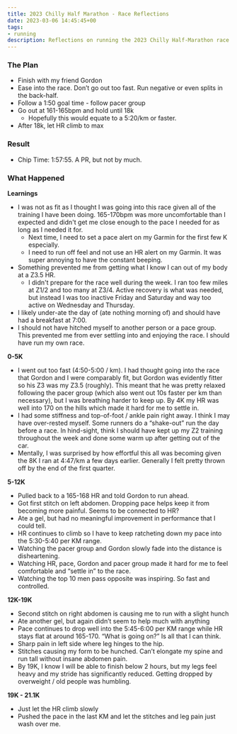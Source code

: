 ```yaml
---
title: 2023 Chilly Half Marathon - Race Reflections
date: 2023-03-06 14:45:45+00
tags:
- running
description: Reflections on running the 2023 Chilly Half-Marathon race in Burlington
---
```

### The Plan
- Finish with my friend Gordon
- Ease into the race. Don’t go out too fast. Run negative or even splits in the back-half.
- Follow a 1:50 goal time - follow pacer group
- Go out at 161-165bpm and hold until 18k
    - Hopefully this would equate to a 5:20/km or faster.
- After 18k, let HR climb to max

### Result
- Chip Time: 1:57:55. A PR, but not by much.

### What Happened

**Learnings**

- I was not as fit as I thought I was going into this race given all of the training I have been doing. 165-170bpm was more uncomfortable than I expected and didn't get me close enough to the pace I needed for as long as I needed it for.
    - Next time, I need to set a pace alert on my Garmin for the first few K especially.
    - I need to run off feel and not use an HR alert on my Garmin. It was super annoying to have the constant beeping.
- Something prevented me from getting what I know I can out of my body at a Z3.5 HR.
    - I didn't prepare for the race well during the week. I ran too few miles at Z1/2 and too many at Z3/4. Active recovery is what was needed, but instead I was too inactive Friday and Saturday and way too active on Wednesday and Thursday.
- I likely under-ate the day of (ate nothing morning of) and should have had a breakfast at 7:00.
- I should not have hitched myself to another person or a pace group. This prevented me from ever settling into and enjoying the race. I should have run my own race.

**0-5K**

- I went out too fast (4:50-5:00 / km). I had thought going into the race that Gordon and I were comparably fit, but Gordon was evidently fitter so his Z3 was my Z3.5 (roughly). This meant that he was pretty relaxed following the pacer group (which also went out 10s faster per km than necessary), but I was breathing harder to keep up. By 4K my HR was well into 170 on the hills which made it hard for me to settle in.
- I had some stiffness and top-of-foot / ankle pain right away. I think I may have over-rested myself. Some runners do a “shake-out” run the day before a race. In hind-sight, think I should have kept up my Z2 training throughout the week and done some warm up after getting out of the car.
- Mentally, I was surprised by how effortful this all was becoming given the 8K I ran at 4:47/km a few days earlier. Generally I felt pretty thrown off by the end of the first quarter.

**5-12K**

- Pulled back to a 165-168 HR and told Gordon to run ahead.
- Got first stitch on left abdomen. Dropping pace helps keep it from becoming more painful. Seems to be connected to HR?
- Ate a gel, but had no meaningful improvement in performance that I could tell.
- HR continues to climb so I have to keep ratcheting down my pace into the 5:30-5:40 per KM range.
- Watching the pacer group and Gordon slowly fade into the distance is disheartening.
- Watching HR, pace, Gordon and pacer group made it hard for me to feel comfortable and “settle in” to the race.
- Watching the top 10 men pass opposite was inspiring. So fast and controlled.

**12K-19K**

- Second stitch on right abdomen is causing me to run with a slight hunch
- Ate another gel, but again didn’t seem to help much with anything
- Pace continues to drop well into the 5:45-6:00 per KM range while HR stays flat at around 165-170. “What is going on?” Is all that I can think.
- Sharp pain in left side where leg hinges to the hip.
- Stitches causing my form to be hunched. Can’t elongate my spine and run tall without insane abdomen pain.
- By 19K, I know I will be able to finish below 2 hours, but my legs feel heavy and my stride has significantly reduced. Getting dropped by overweight / old people was humbling.

**19K - 21.1K**

- Just let the HR climb slowly
- Pushed the pace in the last KM and let the stitches and leg pain just wash over me.
